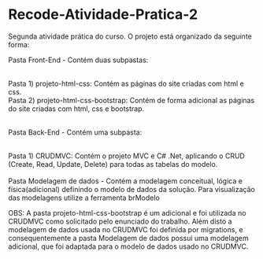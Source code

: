 # Recode-Atividade-Pratica-2
 Segunda atividade prática do curso.
 O projeto está organizado da seguinte forma:<br />
	<p>Pasta Front-End - Contém duas subpastas:</p><br />
		Pasta 1) projeto-html-css: Contém as páginas do site criadas com html e css.<br />
		Pasta 2) projeto-html-css-bootstrap: Contém de forma adicional as páginas do site criadas com html, css e bootstrap.<br /><br />
	<p>Pasta Back-End - Contém uma subpasta:</p><br />
		Pasta 1) CRUDMVC: Contém o projeto MVC e C# .Net, aplicando o CRUD (Create, Read, Update, Delete) para todas as tabelas do modelo.<br /><br />
	Pasta Modelagem de dados - Contém a modelagem conceitual, lógica e física(adicional) definindo o modelo de dados da solução. Para visualização das modelagens utilize a ferramenta brModelo<br />

OBS: A pasta projeto-html-css-bootstrap é um adicional e foi utilizada no CRUDMVC como solicitado pelo enunciado do trabalho. Além disto a modelagem de dados
usada no CRUDMVC foi definida por migrations, e consequentemente a pasta Modelagem de dados possui uma modelagem adicional, que foi adaptada para o modelo
de dados usado no CRUDMVC.
